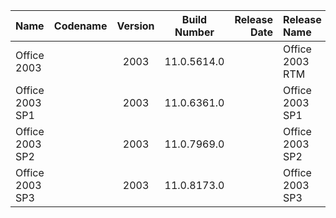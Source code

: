 | Name                                                   | Codename          | Version | Build Number      | Release Date | Release Name                                             |
| :----------------------------------------------------- | :---------------: | :-----: | :---------------: | -----------: | :------------------------------------------------------- |
| Office 2003                                            |                   |  2003   | 11.0.5614.0       |              |  Office 2003 RTM                                         |
| Office 2003 SP1                                        |                   |  2003   | 11.0.6361.0       |              |  Office 2003 SP1                                         |
| Office 2003 SP2                                        |                   |  2003   | 11.0.7969.0       |              |  Office 2003 SP2                                         |
| Office 2003 SP3                                        |                   |  2003   | 11.0.8173.0       |              |  Office 2003 SP3                                         |
